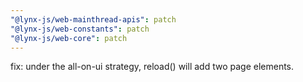 ```yaml
---
"@lynx-js/web-mainthread-apis": patch
"@lynx-js/web-constants": patch
"@lynx-js/web-core": patch
---
```


fix: under the all-on-ui strategy, reload() will add two page elements.
